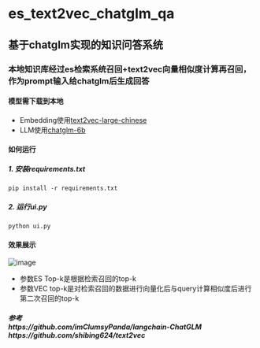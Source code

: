 # es_text2vec_chatglm_qa

## 基于chatglm实现的知识问答系统

### 本地知识库经过es检索系统召回+text2vec向量相似度计算再召回，作为prompt输入给chatglm后生成回答

#### 模型需下载到本地
- Embedding使用[text2vec-large-chinese](https://huggingface.co/GanymedeNil/text2vec-large-chinese/tree/main)
- LLM使用[chatglm-6b](https://huggingface.co/THUDM/chatglm-6b)

#### 如何运行
##### 1. 安装requirements.txt
`pip install -r requirements.txt`
##### 2. 运行ui.py
`python ui.py`
#### 效果展示
![image](https://github.com/iGangao/es_text2vec_chatglm_qa/assets/73676846/8b5198aa-f590-4e71-8f09-453b519969f8)
- 参数ES Top-k是根据检索召回的top-k
- 参数VEC top-k是对检索召回的数据进行向量化后与query计算相似度后进行第二次召回的top-k
<h5>
  参考
  <br/>
  https://github.com/imClumsyPanda/langchain-ChatGLM
  <br/>
  https://github.com/shibing624/text2vec
</h5>
